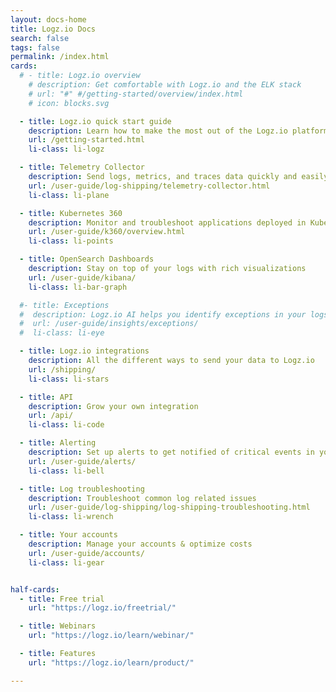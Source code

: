 ```yaml
---
layout: docs-home
title: Logz.io Docs
search: false
tags: false
permalink: /index.html
cards:
  # - title: Logz.io overview
    # description: Get comfortable with Logz.io and the ELK stack
    # url: "#" #/getting-started/overview/index.html
    # icon: blocks.svg

  - title: Logz.io quick start guide
    description: Learn how to make the most out of the Logz.io platform
    url: /getting-started.html
    li-class: li-logz

  - title: Telemetry Collector
    description: Send logs, metrics, and traces data quickly and easily 
    url: /user-guide/log-shipping/telemetry-collector.html
    li-class: li-plane

  - title: Kubernetes 360
    description: Monitor and troubleshoot applications deployed in Kubernetes environments
    url: /user-guide/k360/overview.html
    li-class: li-points

  - title: OpenSearch Dashboards
    description: Stay on top of your logs with rich visualizations
    url: /user-guide/kibana/
    li-class: li-bar-graph

  #- title: Exceptions
  #  description: Logz.io AI helps you identify exceptions in your logs
  #  url: /user-guide/insights/exceptions/
  #  li-class: li-eye

  - title: Logz.io integrations
    description: All the different ways to send your data to Logz.io
    url: /shipping/
    li-class: li-stars

  - title: API
    description: Grow your own integration
    url: /api/
    li-class: li-code

  - title: Alerting
    description: Set up alerts to get notified of critical events in your logs
    url: /user-guide/alerts/
    li-class: li-bell

  - title: Log troubleshooting
    description: Troubleshoot common log related issues
    url: /user-guide/log-shipping/log-shipping-troubleshooting.html
    li-class: li-wrench

  - title: Your accounts
    description: Manage your accounts & optimize costs
    url: /user-guide/accounts/
    li-class: li-gear


half-cards:
  - title: Free trial
    url: "https://logz.io/freetrial/"

  - title: Webinars
    url: "https://logz.io/learn/webinar/"

  - title: Features
    url: "https://logz.io/learn/product/"

---
```


<!-- No content here.
This page template only formats front matter. It doesn't accommodate any other content. -->
